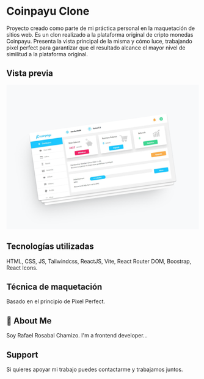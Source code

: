 # Coinpayu Clone

Proyecto creado como parte de mi práctica personal en la maquetación de sitios web. Es un clon realizado a la plataforma original de cripto monedas Coinpayu.
Presenta la vista principal de la misma y cómo luce, trabajando pixel perfect para garantizar que el resultado alcance el mayor nivel de similitud a la plataforma original.

## Vista previa

![App Screenshot](/src/img/coinpayuclone.png)

## Tecnologías utilizadas

HTML, CSS, JS, Tailwindcss, ReactJS, Vite, React Router DOM, Boostrap, React Icons.

## Técnica de maquetación

Basado en el principio de Pixel Perfect.

## 🚀 About Me

Soy Rafael Rosabal Chamizo.
I'm a frontend developer...

## Support

Si quieres apoyar mi trabajo puedes contactarme y trabajamos juntos.

